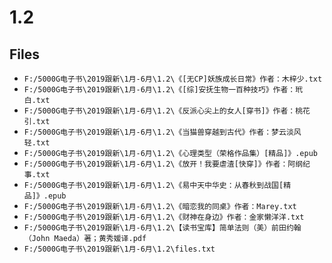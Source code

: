 # 1.2

## Files

- `F:/5000G电子书\2019跟新\1月-6月\1.2\《[无CP]妖族成长日常》作者：木梓少.txt`
- `F:/5000G电子书\2019跟新\1月-6月\1.2\《[综]安抚生物一百种技巧》作者：玳白.txt`
- `F:/5000G电子书\2019跟新\1月-6月\1.2\《反派心尖上的女人[穿书]》作者：桃花引.txt`
- `F:/5000G电子书\2019跟新\1月-6月\1.2\《当猫兽穿越到古代》作者：梦云淡风轻.txt`
- `F:/5000G电子书\2019跟新\1月-6月\1.2\《心理类型（荣格作品集）[精品]》.epub`
- `F:/5000G电子书\2019跟新\1月-6月\1.2\《放开！我要虐渣[快穿]》作者：阿纲纪事.txt`
- `F:/5000G电子书\2019跟新\1月-6月\1.2\《易中天中华史：从春秋到战国[精品]》.epub`
- `F:/5000G电子书\2019跟新\1月-6月\1.2\《暗恋我的同桌》作者：Marey.txt`
- `F:/5000G电子书\2019跟新\1月-6月\1.2\《财神在身边》作者：金家懒洋洋.txt`
- `F:/5000G电子书\2019跟新\1月-6月\1.2\【读书宝库】简单法则（美）前田约翰（John Maeda）著；黄秀媛译.pdf`
- `F:/5000G电子书\2019跟新\1月-6月\1.2\files.txt`
